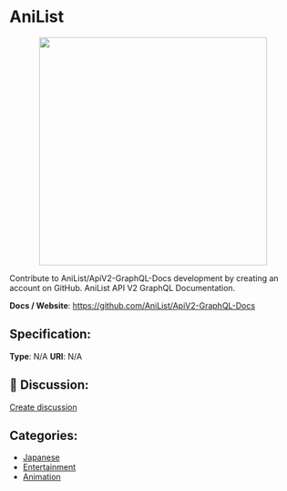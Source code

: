 # AniList
<p align="center">
    <img width="400" src="https://raw.githubusercontent.com/apis-list/apis-list/main/apis/anilist/logo_256x256.png" />
</p>

Contribute to AniList/ApiV2-GraphQL-Docs development by creating an account on GitHub. AniList API V2 GraphQL Documentation.

**Docs / Website**: https://github.com/AniList/ApiV2-GraphQL-Docs

## Specification:
**Type**:  N/A 
**URI**:  N/A 

## 💬 Discussion:
[Create discussion](https://github.com/apis-list/apis-list/discussions/new)

## Categories:
- [Japanese](https://github.com/apis-list/apis-list#japanese)
- [Entertainment](https://github.com/apis-list/apis-list#entertainment)
- [Animation](https://github.com/apis-list/apis-list#animation)



